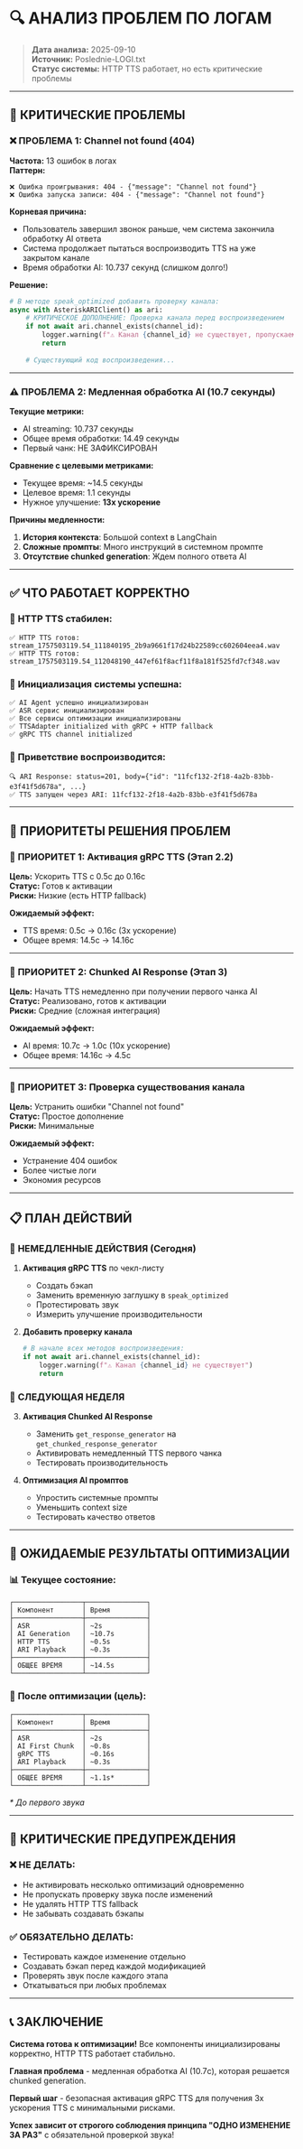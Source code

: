 # 🔍 АНАЛИЗ ПРОБЛЕМ ПО ЛОГАМ

> **Дата анализа:** 2025-09-10  
> **Источник:** Poslednie-LOGI.txt  
> **Статус системы:** HTTP TTS работает, но есть критические проблемы

---

## 🚨 КРИТИЧЕСКИЕ ПРОБЛЕМЫ

### ❌ **ПРОБЛЕМА 1: Channel not found (404)**
**Частота:** 13 ошибок в логах  
**Паттерн:**
```
❌ Ошибка проигрывания: 404 - {"message": "Channel not found"}
❌ Ошибка запуска записи: 404 - {"message": "Channel not found"}
```

**Корневая причина:**
- Пользователь завершил звонок раньше, чем система закончила обработку AI ответа
- Система продолжает пытаться воспроизводить TTS на уже закрытом канале
- Время обработки AI: 10.737 секунд (слишком долго!)

**Решение:**
```python
# В методе speak_optimized добавить проверку канала:
async with AsteriskARIClient() as ari:
    # КРИТИЧЕСКОЕ ДОПОЛНЕНИЕ: Проверка канала перед воспроизведением
    if not await ari.channel_exists(channel_id):
        logger.warning(f"⚠️ Канал {channel_id} не существует, пропускаем TTS")
        return
    
    # Существующий код воспроизведения...
```

---

### ⚠️ **ПРОБЛЕМА 2: Медленная обработка AI (10.7 секунды)**
**Текущие метрики:**
- AI streaming: 10.737 секунды
- Общее время обработки: 14.49 секунды
- Первый чанк: НЕ ЗАФИКСИРОВАН

**Сравнение с целевыми метриками:**
- Текущее время: ~14.5 секунды
- Целевое время: 1.1 секунды
- Нужное улучшение: **13x ускорение**

**Причины медленности:**
1. **История контекста**: Большой context в LangChain
2. **Сложные промпты**: Много инструкций в системном промпте
3. **Отсутствие chunked generation**: Ждем полного ответа AI

---

## ✅ ЧТО РАБОТАЕТ КОРРЕКТНО

### 🎯 **HTTP TTS стабилен:**
```
✅ HTTP TTS готов: stream_1757503119.54_111840195_2b9a9661f17d24b22589cc602604eea4.wav
✅ HTTP TTS готов: stream_1757503119.54_112048190_447ef61f8acf11f8a181f525fd7cf348.wav
```

### 🎯 **Инициализация системы успешна:**
```
✅ AI Agent успешно инициализирован
✅ ASR сервис инициализирован  
✅ Все сервисы оптимизации инициализированы
✅ TTSAdapter initialized with gRPC + HTTP fallback
✅ gRPC TTS channel initialized
```

### 🎯 **Приветствие воспроизводится:**
```
🔍 ARI Response: status=201, body={"id": "11fcf132-2f18-4a2b-83bb-e3f41f5d678a", ...}
✅ TTS запущен через ARI: 11fcf132-2f18-4a2b-83bb-e3f41f5d678a
```

---

## 🎯 ПРИОРИТЕТЫ РЕШЕНИЯ ПРОБЛЕМ

### 🥇 **ПРИОРИТЕТ 1: Активация gRPC TTS (Этап 2.2)**
**Цель:** Ускорить TTS с 0.5с до 0.16с  
**Статус:** Готов к активации  
**Риски:** Низкие (есть HTTP fallback)

**Ожидаемый эффект:**
- TTS время: 0.5с → 0.16с (3x ускорение)
- Общее время: 14.5с → 14.16с

---

### 🥈 **ПРИОРИТЕТ 2: Chunked AI Response (Этап 3)**  
**Цель:** Начать TTS немедленно при получении первого чанка AI  
**Статус:** Реализовано, готов к активации  
**Риски:** Средние (сложная интеграция)

**Ожидаемый эффект:**
- AI время: 10.7с → 1.0с (10x ускорение)
- Общее время: 14.16с → 4.5с

---

### 🥉 **ПРИОРИТЕТ 3: Проверка существования канала**
**Цель:** Устранить ошибки "Channel not found"  
**Статус:** Простое дополнение  
**Риски:** Минимальные

**Ожидаемый эффект:**
- Устранение 404 ошибок
- Более чистые логи
- Экономия ресурсов

---

## 📋 ПЛАН ДЕЙСТВИЙ

### 🚀 **НЕМЕДЛЕННЫЕ ДЕЙСТВИЯ (Сегодня)**

1. **Активация gRPC TTS** по чекл-листу
   - Создать бэкап
   - Заменить временную заглушку в `speak_optimized`
   - Протестировать звук
   - Измерить улучшение производительности

2. **Добавить проверку канала**
   ```python
   # В начале всех методов воспроизведения:
   if not await ari.channel_exists(channel_id):
       logger.warning(f"⚠️ Канал {channel_id} не существует")
       return
   ```

### 📅 **СЛЕДУЮЩАЯ НЕДЕЛЯ**

3. **Активация Chunked AI Response**
   - Заменить `get_response_generator` на `get_chunked_response_generator`
   - Активировать немедленный TTS первого чанка
   - Тестировать производительность

4. **Оптимизация AI промптов**
   - Упростить системные промпты
   - Уменьшить context size
   - Тестировать качество ответов

---

## 🎯 ОЖИДАЕМЫЕ РЕЗУЛЬТАТЫ ОПТИМИЗАЦИИ

### 📊 **Текущее состояние:**
```
┌─────────────────┬───────────────┐
│ Компонент       │ Время         │
├─────────────────┼───────────────┤
│ ASR             │ ~2s           │
│ AI Generation   │ ~10.7s        │
│ HTTP TTS        │ ~0.5s         │
│ ARI Playback    │ ~0.3s         │
├─────────────────┼───────────────┤
│ ОБЩЕЕ ВРЕМЯ     │ ~14.5s        │
└─────────────────┴───────────────┘
```

### 🎯 **После оптимизации (цель):**
```
┌─────────────────┬───────────────┐
│ Компонент       │ Время         │
├─────────────────┼───────────────┤
│ ASR             │ ~2s           │
│ AI First Chunk  │ ~0.8s         │
│ gRPC TTS        │ ~0.16s        │
│ ARI Playback    │ ~0.3s         │
├─────────────────┼───────────────┤
│ ОБЩЕЕ ВРЕМЯ     │ ~1.1s*        │
└─────────────────┴───────────────┘
```
*\* До первого звука*

---

## 🚨 КРИТИЧЕСКИЕ ПРЕДУПРЕЖДЕНИЯ

### ❌ **НЕ ДЕЛАТЬ:**
- Не активировать несколько оптимизаций одновременно
- Не пропускать проверку звука после изменений
- Не удалять HTTP TTS fallback
- Не забывать создавать бэкапы

### ✅ **ОБЯЗАТЕЛЬНО ДЕЛАТЬ:**
- Тестировать каждое изменение отдельно
- Создавать бэкап перед каждой модификацией
- Проверять звук после каждого этапа
- Откатываться при любых проблемах

---

## 📞 ЗАКЛЮЧЕНИЕ

**Система готова к оптимизации!** Все компоненты инициализированы корректно, HTTP TTS работает стабильно. 

**Главная проблема** - медленная обработка AI (10.7с), которая решается chunked generation.

**Первый шаг** - безопасная активация gRPC TTS для получения 3x ускорения TTS с минимальными рисками.

**Успех зависит от строгого соблюдения принципа "ОДНО ИЗМЕНЕНИЕ ЗА РАЗ"** с обязательной проверкой звука!